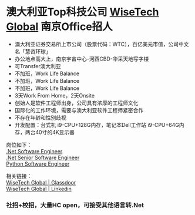 # 澳大利亚Top科技公司 [WiseTech Global](https://www.wisetechglobal.com) 南京Office招人

- 澳大利亚证券交易所上市公司（股票代码：WTC），百亿美元市值，公司中文名「慧咨环球」
- 办公地点高大上，南京宇宙中心-河西CBD-华采天地写字楼
- 可Transfer澳大利亚
- 不加班，Work Life Balance
- 不加班，Work Life Balance
- 不加班，Work Life Balance
- 3天Work From Home，2天Onsite
- 创始人是软件工程师出身，公司具有浓厚的工程师文化
- 国际化的工作环境，需要与澳大利亚软件工程师紧密合作
- 不存在年龄和性别歧视
- 开发配置：台式机 i9-CPU+128G内存，笔记本Dell工作站 i9-CPU+64G内存，两台40寸的4K显示器

岗位如下：  
[.Net Software Engineer](https://www.zhipin.com/job_detail/9eb0336996a5c2741nx82dm_FVJZ.html?securityId=FiGHPVo6wxGdX-E1V9p7W0xhT-OGOIj_QDKKSd7oLywtWM8Tn0yPmAE3ECmaknZ5wi7kqsNrCblmiQQVDgz2Ji4eGJd8fSijUHgL0mNlgWkK)  
[.Net Senior Software Engineer](https://www.zhipin.com/job_detail/a06a079bdca5649a1nx82dm-GFdS.html?securityId=t7_56zztvSNmP-11R8S30rvaiLlQd4IzVASrng1djMJK0nXDasnjzjPZxLb2_4GuNtpdO5b_WQmauNnSb1hLNhrBL0utME4D2LeWN6fKfakf)  
[Python Software Engineer](https://www.zhipin.com/job_detail/61a0063e6da055231nx82d60EFJW.html?securityId=GFb0VikBrKBir-W13u5T6ALi31p_iqoRUMDuUCm-eQOHD52NEWgvtZbD74L1eJSo-a0_Oi9i0JXCO3URH3ew61rePs1WzN9un5Ow2WI19nRD)

相关链接：  
[WiseTech Global | Glassdoor](https://www.glassdoor.com/Overview/Working-at-WiseTech-Global-EI_IE658123.11,26.htm)  
[WiseTech Global | Linkedin](https://www.linkedin.com/company/wisetech)

### 社招+校招，大量HC open，可接受其他语言转.Net
